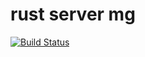 # rust server mg
[![Build Status](https://travis-ci.org/simernes/server-coordinator.svg?branch=master)](https://travis-ci.org/simernes/server-coordinator)
